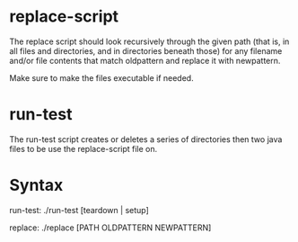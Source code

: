 # replace-script
The replace script should look recursively through the given path (that is, in all files and directories, and in directories beneath those) for any filename and/or file contents that match oldpattern and replace it with newpattern.

Make sure to make the files executable if needed.

# run-test
The run-test script creates or deletes a series of directories then two java files to be use the replace-script file on. 

# Syntax
run-test: ./run-test [teardown | setup]

replace: ./replace [PATH OLDPATTERN NEWPATTERN] 
